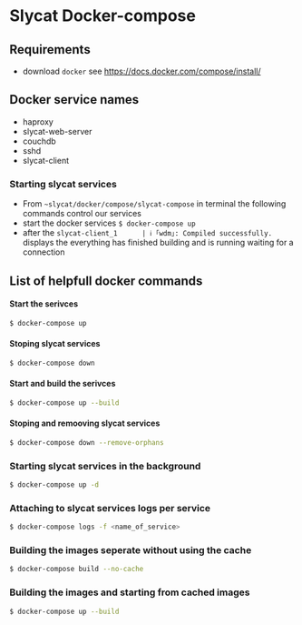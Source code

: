 # Slycat Docker-compose
## Requirements
  - download `docker` see https://docs.docker.com/compose/install/
## Docker service names

- haproxy
- slycat-web-server
- couchdb
- sshd
- slycat-client

### Starting slycat services

- From `~slycat/docker/compose/slycat-compose` in terminal the following commands control our services
- start the docker services `$ docker-compose up`
- after the `slycat-client_1      | ℹ ｢wdm｣: Compiled successfully.` displays the everything has finished building and is running waiting for a connection

## List of helpfull docker commands

#### Start the serivces

```bash
$ docker-compose up
```

#### Stoping slycat services
```bash
$ docker-compose down
```

#### Start and build the serivces

```bash
$ docker-compose up --build
```

#### Stoping and remooving slycat services
```bash
$ docker-compose down --remove-orphans 
```


### Starting slycat services in the background
```bash
$ docker-compose up -d
```


### Attaching to slycat services logs per service
```bash
$ docker-compose logs -f <name_of_service>
```

### Building the images seperate without using the cache
```bash
$ docker-compose build --no-cache
```

### Building the images and starting from cached images
```bash
$ docker-compose up --build
```
